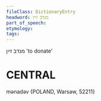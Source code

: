 ```yaml
---
fileClass: DictionaryEntry
headword: מנדבֿ זײַן
part_of_speech: 
etymology: 
tags: 
---
```

מנדבֿ זײַן
'to donate'

CENTRAL
========

mənadəv {POLAND, Warsaw, 52211}